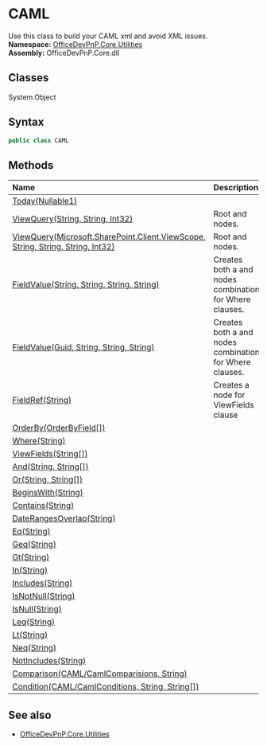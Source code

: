 # CAML
Use this class to build your CAML xml and avoid XML issues.  
**Namespace:** [OfficeDevPnP.Core.Utilities](OfficeDevPnP.Core.Utilities.md)  
**Assembly:** OfficeDevPnP.Core.dll  
## Classes
System.Object  
## Syntax
```C#
public class CAML
```
## Methods
|**Name**|**Description**|
|:-----|:-----|
| [Today(Nullable1<Int32>)](CAMLTodayNullable1<Int32>.md) | 
| [ViewQuery(String, String, Int32)](CAMLViewQueryStringStringInt32.md) | Root <View> and <Query> nodes.
| [ViewQuery(Microsoft.SharePoint.Client.ViewScope, String, String, String, Int32)](CAMLViewQueryMicrosoft.SharePoint.Client.ViewScopeStringStringStringInt32.md) | Root <View> and <Query> nodes.
| [FieldValue(String, String, String, String)](CAMLFieldValueStringStringStringString.md) | Creates both a <FieldRef> and <Value> nodes combination for Where clauses.
| [FieldValue(Guid, String, String, String)](CAMLFieldValueGuidStringStringString.md) | Creates both a <FieldRef> and <Value> nodes combination for Where clauses.
| [FieldRef(String)](CAMLFieldRefString.md) | Creates a <FieldRef> node for ViewFields clause
| [OrderBy(OrderByField[])](CAMLOrderByOrderByField[].md) | 
| [Where(String)](CAMLWhereString.md) | 
| [ViewFields(String[])](CAMLViewFieldsString[].md) | 
| [And(String, String[])](CAMLAndStringString[].md) | 
| [Or(String, String[])](CAMLOrStringString[].md) | 
| [BeginsWith(String)](CAMLBeginsWithString.md) | 
| [Contains(String)](CAMLContainsString.md) | 
| [DateRangesOverlap(String)](CAMLDateRangesOverlapString.md) | 
| [Eq(String)](CAMLEqString.md) | 
| [Geq(String)](CAMLGeqString.md) | 
| [Gt(String)](CAMLGtString.md) | 
| [In(String)](CAMLInString.md) | 
| [Includes(String)](CAMLIncludesString.md) | 
| [IsNotNull(String)](CAMLIsNotNullString.md) | 
| [IsNull(String)](CAMLIsNullString.md) | 
| [Leq(String)](CAMLLeqString.md) | 
| [Lt(String)](CAMLLtString.md) | 
| [Neq(String)](CAMLNeqString.md) | 
| [NotIncludes(String)](CAMLNotIncludesString.md) | 
| [Comparison(CAML/CamlComparisions, String)](CAMLComparisonCAML/CamlComparisionsString.md) | 
| [Condition(CAML/CamlConditions, String, String[])](CAMLConditionCAML/CamlConditionsStringString[].md) | 
## See also
- [OfficeDevPnP.Core.Utilities](OfficeDevPnP.Core.Utilities.md)
